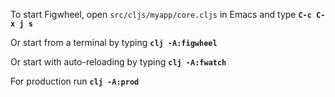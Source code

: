 To start Figwheel, open `src/cljs/myapp/core.cljs` in Emacs and type <b>`C-c C-x j s`</b>

Or start from a terminal by typing <b>`clj -A:figwheel`</b>

Or start with auto-reloading by typing <b>`clj -A:fwatch`</b>

For production run <b>`clj -A:prod`</b>
